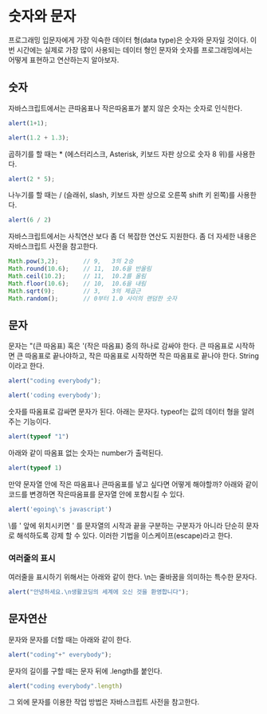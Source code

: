 # 숫자와 문자
프로그래밍 입문자에게 가장 익숙한 데이터 형(data type)은 숫자와 문자일 것이다. 이번 시간에는 실제로 가장 많이 사용되는 데이터 형인 문자와 숫자를 프로그래밍에서는 어떻게 표현하고 연산하는지 알아보자.

## 숫자
자바스크립트에서는 큰따옴표나 작은따옴표가 붙지 않은 숫자는 숫자로 인식한다.

```javascript
alert(1+1);
```

```javascript
alert(1.2 + 1.3);
```

곱하기를 할 때는 * (에스터리스크, Asterisk, 키보드 자판 상으로 숫자 8 위)를 사용한다.

```javascript
alert(2 * 5);
```

나누기를 할 때는 / (슬래쉬, slash, 키보드 자판 상으로 오른쪽 shift 키 왼쪽)를 사용한다.

```javascript
alert(6 / 2)
```

자바스크립트에서는 사칙연산 보다 좀 더 복잡한 연산도 지원한다. 좀 더 자세한 내용은 자바스크립트 사전을 참고한다.

```javascript
Math.pow(3,2);       // 9,   3의 2승 
Math.round(10.6);    // 11,  10.6을 반올림
Math.ceil(10.2);     // 11,  10.2를 올림
Math.floor(10.6);    // 10,  10.6을 내림
Math.sqrt(9);        // 3,   3의 제곱근
Math.random();       // 0부터 1.0 사이의 랜덤한 숫자
```

## 문자
문자는 "(큰 따옴표) 혹은 '(작은 따옴표) 중의 하나로 감싸야 한다. 큰 따옴표로 시작하면 큰 따옴표로 끝나야하고, 작은 따옴표로 시작하면 작은 따옴표로 끝나야 한다. String이라고 한다.

```javascript
alert("coding everybody");
```

```javascript
alert('coding everybody');
```

숫자를 따옴표로 감싸면 문자가 된다. 아래는 문자다. typeof는 값의 데이터 형을 알려주는 기능이다.

```javascript
alert(typeof "1")
```

아래와 같이 따옴표 없는 숫자는 number가 출력된다.

```javascript
alert(typeof 1)
```

만약 문자열 안에 작은 따옴표나 큰따옴표를 넣고 싶다면 어떻게 해야할까? 아래와 같이 코드를 변경하면 작은따옴표를 문자열 안에 포함시킬 수 있다.

```javascript
alert('egoing\'s javascript')
```

\를 ' 앞에 위치시키면 ' 를 문자열의 시작과 끝을 구분하는 구분자가 아니라 단순히 문자로 해석하도록 강제 할 수 있다. 이러한 기법을 이스케이프(escape)라고 한다.

### 여러줄의 표시
여러줄을 표시하기 위해서는 아래와 같이 한다. \n는 줄바꿈을 의미하는 특수한 문자다.

```javascript
alert("안녕하세요.\n생활코딩의 세계에 오신 것을 환영합니다");
```

## 문자연산
문자와 문자를 더할 때는 아래와 같이 한다.

```javascript
alert("coding"+" everybody");
```

문자의 길이를 구할 때는 문자 뒤에 .length를 붙인다.

```javascript
alert("coding everybody".length)
```

그 외에 문자를 이용한 작업 방법은 자바스크립트 사전을 참고한다.